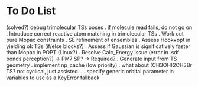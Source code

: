 # To Do List
(solved?) debug trimolecular TSs poses
. if molecule read fails, do not go on
. Introduce correct reactive atom matching in trimolecular TSs
. Work out pure Mopac constraints
. SE refinement of ensembles
. Assess Hook+opt in yielding ok TSs (if/else blocks?)
. Assess if Gaussian is significatively faster than Mopac in POPT (Linux?)
. Resolve Calc_Energy Issue (error in .sdf bonds perception?) -> PM7 SP? -> Required?
. Generate input from TS geometry
. implement np_cache (low priority)
. what about (CH3OH)2CH3Br TS? not cyclical, just assisted...
. specify generic orbital parameter in variables to use as a KeyError fallback